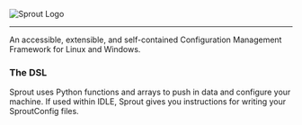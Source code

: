 ![Sprout Logo](http://i.imgur.com/7XA8xpe.png)</br><hr>
An accessible, extensible, and self-contained Configuration Management Framework for Linux and Windows.

### The DSL
Sprout uses Python functions and arrays to push in data and configure your machine.
If used within IDLE, Sprout gives you instructions for writing your SproutConfig files.
